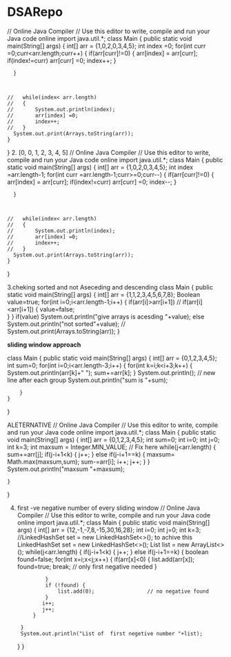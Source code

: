 # DSARepo

// Online Java Compiler
// Use this editor to write, compile and run your Java code online
import java.util.*;
class Main {
    public static void main(String[] args) {
       int[] arr = {1,0,2,0,3,4,5};
      int index =0;
      for(int curr =0;curr<arr.length;curr++)
      {
          if(arr[curr]!=0)
           {
                arr[index] = arr[curr];
                  if(index!=curr)
                     arr[curr] =0;
               index++;
           }
              
      }
      
      
      
    //   while(index< arr.length)
    //   { 
    //       System.out.println(index);
    //       arr[index] =0;
    //       index++;
    //   }
      System.out.print(Arrays.toString(arr));
    }
}
2. [0, 0, 1, 2, 3, 4, 5]
// Online Java Compiler
// Use this editor to write, compile and run your Java code online
import java.util.*;
class Main {
    public static void main(String[] args) {
       int[] arr = {1,0,2,0,3,4,5};
      int index =arr.length-1;
      for(int curr =arr.length-1;curr>=0;curr--)
      {
          if(arr[curr]!=0)
           {
                arr[index] = arr[curr];
                  if(index!=curr)
                     arr[curr] =0;
               index--;
           }
              
      }
      
      
      
    //   while(index< arr.length)
    //   { 
    //       System.out.println(index);
    //       arr[index] =0;
    //       index++;
    //   }
      System.out.print(Arrays.toString(arr));
    }
}

3.cheking sorted and not Aseceding and descending 
class Main {
    public static void main(String[] args) {
       int[] arr = {1,1,2,3,4,5,6,7,8};
       Boolean value=true;
       for(int i=0;i<arr.length-1;i++)
       {
           if(arr[i]>arr[i+1])   // if(arr[i]<arr[i+1])
           {
              value=false;            
           }
       }
       if(value)
           System.out.println("give arrays is acesding "+value);
       else
          System.out.println("not sorted"+value);
    //  System.out.print(Arrays.toString(arr));
    }

**sliding window approach**

class Main {
    public static void main(String[] args) {
        int[] arr = {0,1,2,3,4,5};
        int sum=0;
        for(int i=0;i<arr.length-3;i++)
        {
            for(int k=i;k<i+3;k++)
            {
                 System.out.println(arr[k]+" ");
                 sum+=arr[k];
            }
            System.out.println(); // new line after each group
            System.out.println("sum is "+sum);
            
          
        }
    }
}

ALETERNATIVE 
// Online Java Compiler
// Use this editor to write, compile and run your Java code online
import java.util.*;
class Main {
    public static void main(String[] args) {
        int[] arr = {0,1,2,3,4,5};
        int sum=0;
        int i=0;
        int j=0;
        int k=3;
         int maxsum = Integer.MIN_VALUE;  // Fix here
        while(j<arr.length)
        {
            sum+=arr[j];
            if(j-i+1<k)
            {
                j++;
            }
            else if(j-i+1==k)
            {
                maxsum= Math.max(maxsum,sum);
                sum-=arr[i];
                i++;
                j++;
            }
        }
        System.out.println("maxsum "+maxsum);
        
        
    }
}

4. first -ve negative number of every sliding window
   // Online Java Compiler
// Use this editor to write, compile and run your Java code online
import java.util.*;
class Main {
    public static void main(String[] args) {
        int[] arr = {12,-1,-7,8,-15,30,16,28};
        int i=0;
        int j=0;
        int k=3;
   //LinkedHashSet<Integer> set = new LinkedHashSet<>(); to achive this LinkedHashSet<Integer> set = new LinkedHashSet<>();
        List<Integer> list = new ArrayList<>();
        while(j<arr.length)
        {
            if(j-i+1<k)
            {
                j++;
            }
            else if(j-i+1==k)
            {
                boolean found=false;
                for(int x=i;x<j;x++)
                { 
                    if(arr[x]<0)
                    {
                        list.add(arr[x]);
                        found=true;
                         break; // only first negative needed
                    }
                    
                }
                if (!found) {
                    list.add(0);                 // no negative found
                }
               i++; 
               j++;
            }
           
        }
        System.out.println("List of  first negetive number "+list);
        
        
    }
}
    
